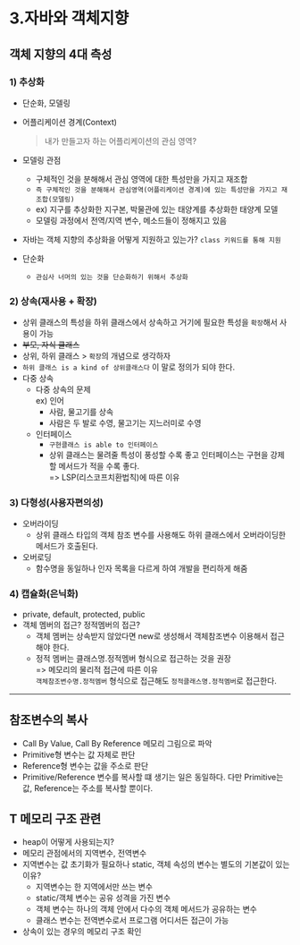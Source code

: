 # 3.자바와 객체지향 

## 객체 지향의 4대 측성
### 1) 추상화
- 단순화, 모델링
- 어플리케이션 경계(Context)
    > 내가 만들고자 하는 어플리케이션의 관심 영역?
- 모델링 관점
    - 구체적인 것을 분해해서 관심 영역에 대한 특성만을 가지고 재조합
    - `즉 구체적인 것을 분해해서 관심영역(어플리케이션 경계)에 있는 특성만을 가지고 재조합(모델링)`
    - ex) 지구를 추상화한 지구본, 박물관에 있는 태양계를 추상화한 태양계 모델
    - 모델링 과정에서 전역/지역 변수, 메소드들이 정해지고 있음
- 자바는 객체 지향의 추상화을 어떻게 지원하고 있는가?
    `class 키워드를 통해 지원`

- 단순화
    - `관심사 너머의 있는 것을 단순화하기 위해서 추상화`

### 2) 상속(재사용 + 확장)
- 상위 클래스의 특성을 하위 클래스에서 상속하고 거기에 필요한 특성을 `확장`해서 사용이 가능
- ~~부모, 자식 클래스~~
- 상위, 하위 클래스 > `확장`의 개념으로 생각하자
- `하위 클래스 is a kind of 상위클래스다` 이 말로 정의가 되야 한다.
- 다중 상속 
    - 다중 상속의 문제<br>
    ex) 인어
        - 사람, 물고기를 상속
        - 사람은 두 발로 수영, 물고기는 지느러미로 수영
    - 인터페이스
        -   `구현클래스 is able to 인터페이스`
        - 상위 클래스는 물려줄 특성이 풍성할 수록 좋고 인터페이스는 구현을 강제할 메서드가 적을 수록 좋다.
        <br>=> LSP(리스코프치환법칙)에 따른 이유

### 3) 다형성(사용자편의성)
- 오버라이딩
    - 상위 클래스 타입의 객체 참조 변수를 사용해도 하위 클래스에서 오버라이딩한 메서드가 호출된다.
- 오버로딩
    - 함수명을 동일하나 인자 목록을 다르게 하여 개발을 편리하게 해줌

### 4) 캡슐화(은닉화)
- private, default, protected, public
- 객체 멤버의 접근? 정적멤버의 접근?
    - 객체 멤버는 상속받지 않았다면 new로 생성해서 객체참조변수 이용해서 접근해야 한다.
     - 정적 멤버는 클래스명.정적멤버 형식으로 접근하는 것을 권장
     <br> => 메모리의 물리적 접근에 따른 이유<br/>
            `객체참조변수명.정적멤버` 형식으로 접근해도
            `정적클래스명.정적멤버`로 접근한다.

- - -
## 참조변수의 복사
- Call By Value, Call By Reference 메모리 그림으로 파악
- Primitive형 변수는 값 자체로 판단
- Reference형 변수는 값을 주소로 판단
- Primitive/Reference 변수를 복사할 떄 생기는 일은 동일하다.
다만 Primitive는 값, Reference는 주소를 복사할 뿐이다.

## T 메모리 구조 관련
- heap이 어떻게 사용되는지?
- 메모리 관점에서의 지역변수, 전역변수
- 지역변수는 값 초기화가 필요하나 static, 객체 속성의 변수는 별도의 기본값이 있는 이유?
    - 지역변수는 한 지역에서만 쓰는 변수
    - static/객체 변수는 공유 성격을 가진 변수
    - 객체 변수는 하나의 객체 안에서 다수의 객체 메서드가 공유하는 변수
    - 클래스 변수는 전역변수로서 프로그램 어디서든 접근이 가능
- 상속이 있는 경우의 메모리 구조 확인

    

